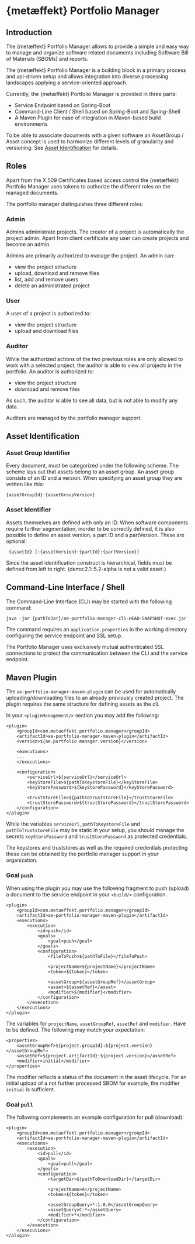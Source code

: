 # {metæffekt} Portfolio Manager

## Introduction

The {metæffekt} Portfolio Manager allows to provide a simple and easy way to manage and organize software related 
documents including Software Bill of Materials (SBOMs) and reports.

The {metæffekt} Portfolio Manager is a building block in a primary process and api-driven setup and allows integration
into diverse processing landscapes applying a service-oriented approach.

Currently, the {metæffekt} Portfolio Manager is provided in three parts:
* Service Endpoint based on Spring-Boot
* Command-Line Client / Shell based on Spring-Boot and Spring-Shell
* A Maven Plugin for ease of integration in Maven-based build environments

To be able to associate documents with a given software an AssetGroup / Asset concept is used to harmonize different 
levels of granularity and versioning. See [Asset Identification](#asset-indenticiation) for details.

## Roles

Apart from the X.509 Certificates based access control the {metæffekt} Portfolio Manager uses tokens to authorize the
different roles on the managed documents.

The portfolio manager distinguishes three different roles:

### Admin

Admins administrate projects. The creator of a project is automatically the project admin. Apart from client certificate
any user can create projects and become an admin.

Admins are primarily authorized to manage the project. An admin can:

- view the project structure
- upload, download and remove files
- list, add and remove users
- delete an administrated project

### User

A user of a project is authorized to:

- view the project structure
- upload and download files

### Auditor

While the authorized actions of the two previous roles are only allowed to work with a selected project, the auditor 
is able to view all projects in the portfolio. An auditor is authorized to:

- view the project structure
- download and remove files

As such, the auditor is able to see all data, but is not able to modify any data.

Auditors are managed by the portfolio manager support. 

## <a name="asset-indenticiation"/>Asset Identification

### Asset Group Identifier

Every document, must be categorized under the following scheme. The scheme lays out that assets belong to an asset 
group. An asset group consists of an ID and a version. When specifying an asset group they are written like this:

```
{assetGroupId}:{assetGroupVersion}
```

### Asset Identifier
Assets themselves are defined with only an ID. When software components require further segmentation, inorder to be 
correctly defined, it is also possible to define an asset version, a part ID and a partVersion. These are optional:

```
 {assetId} [:{assetVersion}:{partId}:{partVersion}]
```
Since the asset identification construct is hierarchical, fields must be defined from left to right. (demo:2.1::5.2-alpha is not a valid asset.)

## Command-Line Interface / Shell
The Command-Line Interface (CLI) may be started with the following command:

    java -jar {pathToJar}/ae-portfolio-manager-cli-HEAD-SNAPSHOT-exec.jar

The command requires an `application.properties` in the working directory configuring the service endpoint and SSL
setup.

The Portfolio Manager uses exclusively mutual authenticated SSL connections to protect the communication between the
CLI and the service endpoint.

## Maven Plugin

The ```ae-portfolio-manager-maven-plugin``` can be used for automatically uploading/downloading files to an already 
previously created project. The plugin requires the same structure for defining assets as the cli. 

In your `<pluginManagement/>` section you may add the following:

    <plugin>
        <groupId>com.metaeffekt.portfolio.manager</groupId>
        <artifactId>ae-portfolio-manager-maven-plugin</artifactId>
        <version>${ae.portfolio.manager.version}</version>
    
        <executions>
        ...
        </executions>
    
        <configuration>
            <serviceUrl>${serviceUrl}</serviceUrl>
            <keyStoreFile>${pathToKeystoreFile}</keyStoreFile>
            <keyStorePassword>${keyStorePassword}</keyStorePassword>
            
            <trustStoreFile>${pathToTruststoreFile}</trustStoreFile>
            <trustStorePassword>${trustStorePassword}</trustStorePassword>
        </configuration>
    </plugin>    

While the variables `serviceUrl`, `pathToKeystoreFile` and `pathToTruststoreFile` may be static in your setup, you 
should manage the secrets `keyStorePassword` and `trustStorePassword` as protected credentials.

The keystores and truststores as well as the required credentials protecting these can be obtained by the portfolio 
manager support in your organization.

### Goal `push`

When using the plugin you may use the following fragment to push (upload) a document to the service endpoint in your
`<build/>` configuration.

    <plugin>
        <groupId>com.metaeffekt.portfolio.manager</groupId>
        <artifactId>ae-portfolio-manager-maven-plugin</artifactId>
        <executions>
            <execution>
                <id>push</id>
                <goals>
                    <goal>push</goal>
                </goals>
                <configuration>
                    <fileToPush>${pathToFile}</fileToPush>
            
                    <projectName>${projectName}</projectName>
                    <token>${token}</token>
                    
                    <assetGroup>${assetGroupRef}</assetGroup>
                    <asset>${assetRef}</asset>
                    <modifier>${modifier}</modifier>
                </configuration>
            </execution>
        </executions>
    </plugin>

The variables for `projectName`, `assetGroupRef`, `assetRef` and `modifier`. Have to be defined. The following may match
your expectation:

    <properties>
        <assetGroupRef>${project.groupId}:${project.version}</assetGroupRef>
        <assetRef>${project.artifactId}:${project.version}</assetRef>
        <modifier>initial</modifier>
    </properties>

The modifier reflects a status of the document in the asset lifecycle. For an initial upload of a not further processed 
SBOM for example, the modifier `initial` is sufficient.

### Goal `pull`

The following complements an example configuration for pull (download):

    <plugin>
        <groupId>com.metaeffekt.portfolio.manager</groupId>
        <artifactId>ae-portfolio-manager-maven-plugin</artifactId>
        <executions>
            <execution>
                <id>pull</id>
                <goals>
                    <goal>pull</goal>
                </goals>
                <configuration>
                    <targetDir>${pathToDownloadDir}</targetDir>
                    
                    <projectName>A</projectName>
                    <token>${token}</token>
                        
                    <assetGroupQuery>*:1.0.0</assetGroupQuery>
                    <assetQuery>C:*</assetQuery>
                    <modifier>*</modifier>
                </configuration>
            </execution>
        </executions>
    </plugin>
